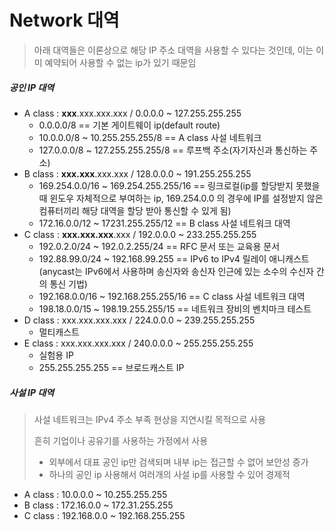 # Network 대역

> 아래 대역들은 이론상으로 해당 IP 주소 대역을 사용할 수 있다는 것인데, 이는 이미 예약되어 사용할 수 없는 ip가 있기 때문임

##### 공인 IP 대역

- A class : <b>xxx</b>.xxx.xxx.xxx / 0.0.0.0 ~ 127.255.255.255
  - 0.0.0.0/8 == 기본 게이트웨이 ip(default route)
  - 10.0.0.0/8 ~ 10.255.255.255/8 == A class 사설 네트워크
  - 127.0.0.0/8 ~ 127.255.255.255/8 == 루프백 주소(자기자신과 통신하는 주소)
- B class : <b>xxx.xxx</b>.xxx.xxx / 128.0.0.0 ~ 191.255.255.255
  - 169.254.0.0/16 ~ 169.254.255.255/16 == 링크로컬(ip를 할당받지 못했을 때 윈도우 자체적으로 부여하는 ip, 169.254.0.0 의 경우에 IP를 설정받지 않은 컴퓨터끼리 해당 대역을 할당 받아 통신할 수 있게 됨)
  - 172.16.0.0/12 ~ 17231.255.255/12 == B class 사설 네트워크 대역
- C class : <b>xxx.xxx.xxx</b>.xxx / 192.0.0.0 ~ 233.255.255.255
  - 192.0.2.0/24 ~ 192.0.2.255/24 == RFC 문서 또는 교육용 문서
  - 192.88.99.0/24 ~ 192.168.99.255 == IPv6 to IPv4 릴레이 애니캐스트(anycast는 IPv6에서 사용하며 송신자와 송신자 인근에 있는 소수의 수신자 간의 통신 기법)
  - 192.168.0.0/16 ~ 192.168.255.255/16 == C class 사설 네트워크 대역
  - 198.18.0.0/15 ~ 198.19.255.255/15 == 네트워크 장비의 벤치마크 테스트
- D class : xxx.xxx.xxx.xxx / 224.0.0.0 ~ 239.255.255.255
  - 멀티캐스트
- E class : xxx.xxx.xxx.xxx / 240.0.0.0 ~ 255.255.255.255
  - 실험용 IP
  - 255.255.255.255 == 브로드캐스트 IP



##### 사설 IP 대역

> 사설 네트워크는 IPv4 주소 부족 현상을 지연시킬 목적으로 사용
>
> 흔히 기업이나 공유기를 사용하는 가정에서 사용
>
> - 외부에서 대표 공인 ip만 검색되며 내부 ip는 접근할 수 없어 보안성 증가
> - 하나의 공인 ip 사용해서 여러개의 사설 ip를 사용할 수 있어 경제적

- A class : 10.0.0.0 ~ 10.255.255.255
- B class : 172.16.0.0 ~ 172.31.255.255
- C class : 192.168.0.0 ~ 192.168.255.255



